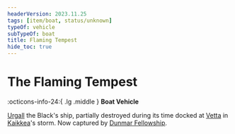 ```yaml
---
headerVersion: 2023.11.25
tags: [item/boat, status/unknown]
typeOf: vehicle
subTypeOf: boat
title: Flaming Tempest
hide_toc: true
---
```

# The Flaming Tempest
:octicons-info-24:{ .lg .middle } **Boat Vehicle**  

[Urgall](<../../people/skaer/urgall-the-black.md>) the Black's ship, partially destroyed during its time docked at [Vetta](<../../gazetteer/western-green-sea/skaerhem/vetta.md>) in [Kaikkea](<../../cosmology/gods/incorporeal-gods/kaikkea.md>)'s storm. Now captured by [Dunmar Fellowship](<../../people/pcs/dunmar-fellowship/dunmar-fellowship.md>). 